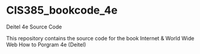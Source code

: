 # CIS385_bookcode_4e
Deitel 4e Source Code

This repository contains the source code for the book Internet & World Wide Web How to Porgram 4e (Deitel)
